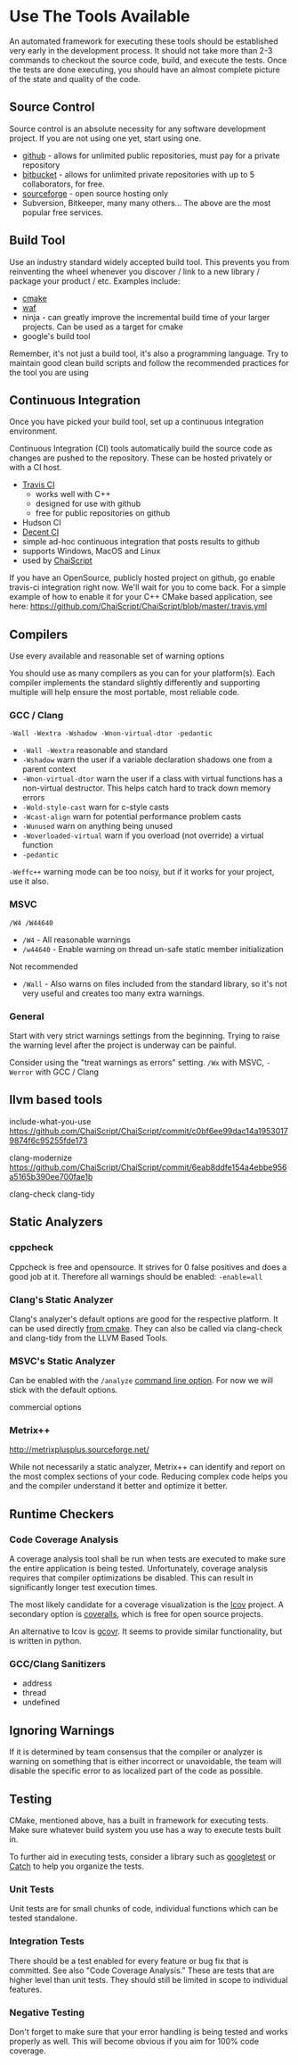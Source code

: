 # Use The Tools Available

An automated framework for executing these tools should be established very early in the development process. It should not take more than 2-3 commands to checkout the source code, build, and execute the tests. Once the tests are done executing, you should have an almost complete picture of the state and quality of the code.

## Source Control

Source control is an absolute necessity for any software development project. If you are not using one yet, start using one.

 * [github](http://github.com) - allows for unlimited public repositories, must pay for a private repository
 * [bitbucket](http://bitbucket.org) - allows for unlimited private repositories with up to 5 collaborators, for free.
 * [sourceforge](http://sf.net) - open source hosting only
 * Subversion, Bitkeeper, many many others... The above are the most popular free services.

## Build Tool

Use an industry standard widely accepted build tool. This prevents you from reinventing the wheel whenever you discover / link to a new library / package your product / etc. Examples include:

 * [cmake](http://cmake.org)
 * [waf](http://waf.googlecode.com)
 * ninja - can greatly improve the incremental build time of your larger projects. Can be used as a target for cmake
 * google's build tool

Remember, it's not just a build tool, it's also a programming language. Try to maintain good clean build scripts and follow the recommended practices for the tool you are using

## Continuous Integration

Once you have picked your build tool, set up a continuous integration environment.

Continuous Integration (CI) tools automatically build the source code as changes are pushed to the repository. These can be hosted privately or with a CI host.

 * [Travis CI](http://travis-ci.org)
   * works well with C++
   * designed for use with github
   * free for public repositories on github
 * Hudson CI
 * [Decent CI](https://github.com/lefticus/decent_ci)
  * simple ad-hoc continuous integration that posts results to github
  * supports Windows, MacOS and Linux
  * used by [ChaiScript](http://chaiscript.com/ChaiScript-BuildResults/full_dashboard.html)

If you have an OpenSource, publicly hosted project on github, go enable travis-ci integration right now. We'll wait for you to come back. For a simple example of how to enable it for your C++ CMake based application, see here: https://github.com/ChaiScript/ChaiScript/blob/master/.travis.yml


## Compilers

Use every available and reasonable set of warning options

You should use as many compilers as you can for your platform(s). Each compiler implements the standard slightly differently and supporting multiple will help ensure the most portable, most reliable code.

### GCC / Clang

`-Wall -Wextra -Wshadow -Wnon-virtual-dtor -pedantic`

 * `-Wall -Wextra` reasonable and standard
 * `-Wshadow` warn the user if a variable declaration shadows one from a parent context
 * `-Wnon-virtual-dtor` warn the user if a class with virtual functions has a non-virtual destructor. This helps catch hard to track down memory errors
 * `-Wold-style-cast` warn for c-style casts
 * `-Wcast-align` warn for potential performance problem casts 
 * `-Wunused` warn on anything being unused
 * `-Woverloaded-virtual` warn if you overload (not override) a virtual function
 * `-pedantic`

`-Weffc++` warning mode can be too noisy, but if it works for your project, use it also.

### MSVC

`/W4 /W44640`

 * `/W4` - All reasonable warnings
 * `/w44640` - Enable warning on thread un-safe static member initialization

Not recommended

 * `/Wall` - Also warns on files included from the standard library, so it's not very useful and creates too many extra warnings. 



### General

Start with very strict warnings settings from the beginning. Trying to raise the warning level after the project is underway can be painful.

Consider using the "treat warnings as errors" setting. `/Wx` with MSVC, `-Werror` with GCC / Clang

## llvm based tools


include-what-you-use   https://github.com/ChaiScript/ChaiScript/commit/c0bf6ee99dac14a19530179874f6c95255fde173

clang-modernize https://github.com/ChaiScript/ChaiScript/commit/6eab8ddfe154a4ebbe956a5165b390ee700fae1b

clang-check
clang-tidy

## Static Analyzers

### cppcheck
Cppcheck is free and opensource. It strives for 0 false positives and does a good job at it. Therefore all warnings should be enabled: `-enable=all`

### Clang's Static Analyzer

Clang's analyzer's default options are good for the respective platform. It can be used directly [from cmake](http://garykramlich.blogspot.com/2011/10/using-scan-build-from-clang-with-cmake.html). They can also be called via clang-check and clang-tidy from the LLVM Based Tools.


### MSVC's Static Analyzer

Can be enabled with the `/analyze` [command line option](http://msdn.microsoft.com/en-us/library/ms173498.aspx). For now we will stick with the default options.

commercial options

### Metrix++

http://metrixplusplus.sourceforge.net/

While not necessarily a static analyzer, Metrix++ can identify and report on the most complex sections of your code. Reducing complex code helps you and the compiler understand it better and optimize it better.

## Runtime Checkers

### Code Coverage Analysis

A coverage analysis tool shall be run when tests are executed to make sure the entire application is being tested. Unfortunately, coverage analysis requires that compiler optimizations be disabled. This can result in significantly longer test execution times.

The most likely candidate for a coverage visualization is the [lcov](http://ltp.sourceforge.net/coverage/lcov.php) project. A secondary option is [coveralls](https://coveralls.io/), which is free for open source projects.

An alternative to lcov is [gcovr](http://gcovr.com/). It seems to provide similar functionality, but is written in python. 
<link to chaiscript example of using it>

### GCC/Clang Sanitizers

 * address
 * thread
 * undefined


## Ignoring Warnings

If it is determined by team consensus that the compiler or analyzer is warning on something that is either incorrect or unavoidable, the team will disable the specific error to as localized part of the code as possible.

## Testing

CMake, mentioned above, has a built in framework for executing tests. Make sure whatever build system you use has a way to execute tests built in.

To further aid in executing tests, consider a library such as [googletest](https://code.google.com/p/googletest/) or [Catch](https://github.com/philsquared/Catch) to help you organize the tests.

### Unit Tests

Unit tests are for small chunks of code, individual functions which can be tested standalone.

### Integration Tests

There should be a test enabled for every feature or bug fix that is committed. See also "Code Coverage Analysis." These are tests that are higher level than unit tests. They should still be limited in scope to individual features.

### Negative Testing

Don't forget to make sure that your error handling is being tested and works properly as well. This will become obvious if you aim for 100% code coverage.

